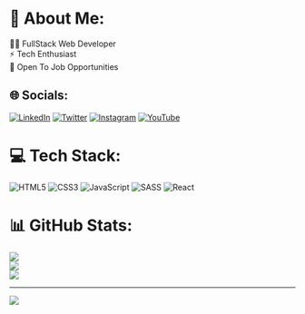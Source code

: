 # 💫 About Me:
👨‍💻 FullStack Web Developer<br>⚡ Tech Enthusiast<br>💼 Open To Job Opportunities<br>


## 🌐 Socials:
[![LinkedIn](https://img.shields.io/badge/LinkedIn-%230077B5.svg?logo=linkedin&logoColor=white)](https://www.linkedin.com/in/musmankhalil94/) 
[![Twitter](https://img.shields.io/badge/Twitter-%231DA1F2.svg?logo=Twitter&logoColor=white)](https://twitter.com/) 
[![Instagram](https://img.shields.io/badge/Instagram-%23E4405F.svg?logo=Instagram&logoColor=white)](https://instagram.com/) 
[![YouTube](https://img.shields.io/badge/YouTube-%23FF0000.svg?logo=YouTube&logoColor=white)](https://youtube.com/) 

# 💻 Tech Stack:
![HTML5](https://img.shields.io/badge/html5-%23E34F26.svg?style=for-the-badge&logo=html5&logoColor=white) 
![CSS3](https://img.shields.io/badge/css3-%231572B6.svg?style=for-the-badge&logo=css3&logoColor=white) 
![JavaScript](https://img.shields.io/badge/javascript-%23323330.svg?style=for-the-badge&logo=javascript&logoColor=%23F7DF1E) 
![SASS](https://img.shields.io/badge/SASS-hotpink.svg?style=for-the-badge&logo=SASS&logoColor=white) 
![React](https://img.shields.io/badge/react-%2320232a.svg?style=for-the-badge&logo=react&logoColor=%2361DAFB)
# 📊 GitHub Stats:
![](https://github-readme-stats.vercel.app/api?username=musmankhalil&theme=dark&hide_border=false&include_all_commits=false&count_private=false)<br/>
![](https://github-readme-streak-stats.herokuapp.com/?user=musmankhalil&theme=dark&hide_border=false)<br/>
![](https://github-readme-stats.vercel.app/api/top-langs/?username=musmankhalil&theme=dark&hide_border=false&include_all_commits=false&count_private=false&layout=compact)

---
[![](https://visitcount.itsvg.in/api?id=musmankhalil&icon=0&color=0)](https://visitcount.itsvg.in)

<!-- Proudly created with GPRM ( https://gprm.itsvg.in ) -->
